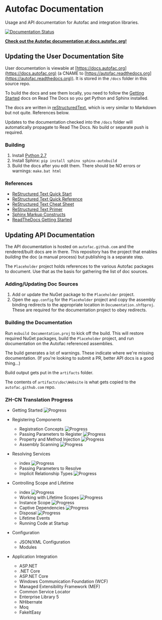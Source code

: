 # Autofac Documentation
Usage and API documentation for Autofac and integration libraries.

[![Documentation Status](https://readthedocs.org/projects/autofac/badge/?version=latest)](https://readthedocs.org/projects/autofac/?badge=latest)

**[Check out the Autofac documentation at docs.autofac.org!](http://docs.autofac.org/)**

## Updating the User Documentation Site

User documentation is viewable at [https://docs.autofac.org](https://docs.autofac.org)
(a CNAME to [https://autofac.readthedocs.org](https://autofac.readthedocs.org)).
It is stored in the `/docs` folder in this source repo.

To build the docs and see them locally, you need to follow the
[Getting Started](https://docs.readthedocs.org/en/latest/getting_started.html)
docs on Read The Docs so you get Python and Sphinx installed.

The docs are written in [reStructuredText](http://sphinx-doc.org/rest.html),
which is very similar to Markdown but not quite. References below.

Updates to the documentation checked into the `/docs` folder will automatically
propagate to Read The Docs. No build or separate push is required.

### Building

1. Install [Python 2.7](https://www.python.org/download/)
2. Install Sphinx: `pip install sphinx sphinx-autobuild`
3. Build the docs after you edit them. There should be NO errors or warnings: `make.bat html`

### References

* [ReStructured Text Quick Start](http://docutils.sourceforge.net/docs/user/rst/quickstart.html)
* [ReStructured Text Quick Reference](http://docutils.sourceforge.net/docs/user/rst/quickref.html)
* [ReStructured Text Cheat Sheet](http://docutils.sourceforge.net/docs/user/rst/cheatsheet.txt)
* [ReStructured Text Primer](http://sphinx-doc.org/rest.html)
* [Sphinx Markup Constructs](http://sphinx-doc.org/markup/index.html)
* [ReadTheDocs Getting Started](https://docs.readthedocs.org/en/latest/getting_started.html)

## Updating API Documentation

The API documentation is hosted on `autofac.github.com` and the rendered/built docs are in there. This repository has the project that enables _building_ the doc (a manual process) but publishing is a separate step.

The `Placeholder` project holds references to the various Autofac packages to document. Use that as the basis for gathering the list of doc sources.

### Adding/Updating Doc Sources

1. Add or update the NuGet package to the `Placeholder` project.
2. Open the `app.config` for the `Placeholder` project and copy the assembly binding redirects to the appropriate location in `Documentation.shfbproj`. These are required for the documentation project to obey redirects.

### Building the Documentation

Run `msbuild Documentation.proj` to kick off the build. This will restore required NuGet packages, build the `Placeholder` project, and run documentation on the Autofac referenced assemblies.

The build generates a lot of warnings. These indicate where we're missing documentation. (If you're looking to submit a PR, better API docs is a good thing...)

Build output gets put in the `artifacts` folder.

The contents of `artifacts\doc\Website` is what gets copied to the `autofac.github.com` repo.

### ZH-CN Translation Progress
* Getting Started ![Progress](http://progressed.io/bar/100)
* Registering Components
  * Registration Concepts ![Progress](http://progressed.io/bar/100)
  * Passing Parameters to Register ![Progress](http://progressed.io/bar/100)
  * Property and Method Injection ![Progress](http://progressed.io/bar/100)
  * Assembly Scanning ![Progress](http://progressed.io/bar/90)
* Resolving Services
  * index ![Progress](http://progressed.io/bar/100)
  * Passing Parameters to Resolve
  * Implicit Relationship Types ![Progress](http://progressed.io/bar/70)

* Controlling Scope and Lifetime
  * index ![Progress](http://progressed.io/bar/100)
  * Working with Lifetime Scopes ![Progress](http://progressed.io/bar/100)
  * Instance Scope ![Progress](http://progressed.io/bar/100)
  * Captive Dependencies ![Progress](http://progressed.io/bar/100)
  * Disposal ![Progress](http://progressed.io/bar/100)
  * Lifetime Events
  * Running Code at Startup 
  
* Configuration  
  * JSON/XML Configuration
  * Modules
  
* Application Integration
  * ASP.NET
  * .NET Core
  * ASP.NET Core
  * Windows Communication Foundation (WCF)
  * Managed Extensibility Framework (MEF)
  * Common Service Locator
  * Enterprise Library 5
  * NHibernate
  * Moq
  * FakeItEasy
